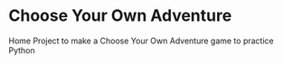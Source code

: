 # Choose Your Own Adventure
Home Project to make a Choose Your Own Adventure game to practice Python
